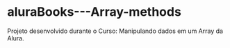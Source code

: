 # aluraBooks---Array-methods
Projeto desenvolvido durante o Curso: Manipulando dados em um Array da Alura.
